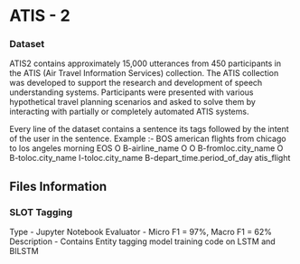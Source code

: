 # ATIS - 2

### Dataset
ATIS2 contains approximately 15,000 utterances from 450 participants in the ATIS (Air Travel Information Services) collection. The ATIS collection was developed to support the research and development of speech understanding systems. Participants were presented with various hypothetical travel planning scenarios and asked to solve them by interacting with partially or completely automated ATIS systems.

Every line of the dataset contains a sentence its tags followed by the intent of the user in the sentence.
Example :- BOS american flights from chicago to los angeles morning EOS	O B-airline_name O O B-fromloc.city_name O B-toloc.city_name I-toloc.city_name B-depart_time.period_of_day atis_flight

## Files Information

### SLOT Tagging 
Type - Jupyter Notebook
Evaluator - Micro F1 = 97%, Macro F1 = 62%
Description - Contains Entity tagging model training code on LSTM and BILSTM
